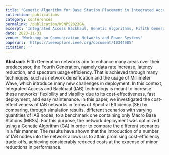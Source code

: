 ```yaml
---
title: "Genetic Algorithm for Base Station Placement in Integrated Access and Backhaul Networks"
collection: publications
category: conferences
permalink: /publication/WCNPS2023GA
excerpt: 'Integrated Access Backhaul, Genetic Algorithms, Fifith Generation, Base Station Deployment'
date: 2023-11-31
venue: 'Workshop on Communication Networks and Power Systems'
paperurl: 'https://ieeexplore.ieee.org/document/10344585'
citation: ''
---
```

**Abstract:**
Fifth Generation networks aim to enhance many areas over their predecessor, the Fourth Generation, namely data rate increase, latency reduction, and spectrum usage efficiency. That is achieved through many techniques, such as network densification and the usage of Millimeter Wave, which introduce many new challenges in deployment. In this context, Integrated Access and Backhaul (IAB) technology is meant to increase these networks' flexibility and viability due to its cost-effectiveness, fast deployment, and easy maintenance. In this paper, we investigated the cost-effectiveness of IAB networks in terms of Spectral Efficiency (SE) by comparing, through simulation results, different scenarios with varying quantities of IAB nodes, to a benchmark one containing only Macro Base Stations (MBSs). For this purpose, the network deployment was optimized using a Genetic Algorithm (GA) in order to compare the different scenarios in a fair manner. The results have shown that the introduction of a number of IAB nodes into the network allows us to attain promising cost-efficiency trade-offs, achieving considerably reduced costs at the expense of minor reductions in performance.